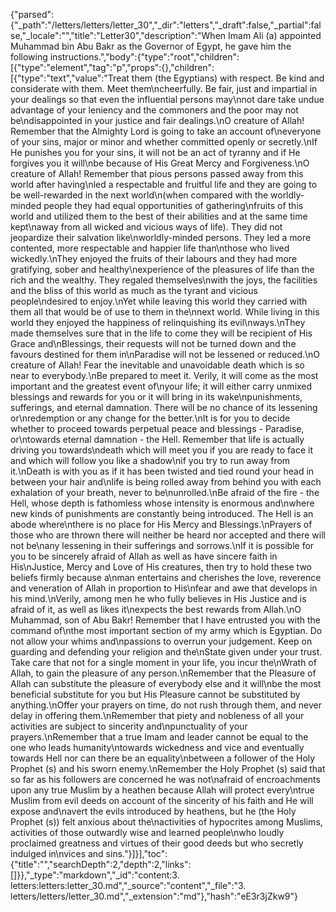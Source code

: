 {"parsed":{"_path":"/letters/letters/letter_30","_dir":"letters","_draft":false,"_partial":false,"_locale":"","title":"Letter30","description":"When Imam Ali (a) appointed Muhammad bin Abu Bakr as the Governor of Egypt, he gave him the following instructions.","body":{"type":"root","children":[{"type":"element","tag":"p","props":{},"children":[{"type":"text","value":"Treat them (the Egyptians) with respect. Be kind and considerate with them. Meet them\ncheerfully. Be fair, just and impartial in your dealings so that even the influential persons may\nnot dare take undue advantage of your leniency and the commoners and the poor may not be\ndisappointed in your justice and fair dealings.\nO creature of Allah! Remember that the Almighty Lord is going to take an account of\neveryone of your sins, major or minor and whether committed openly or secretly.\nIf He punishes you for your sins, it will not be an act of tyranny and if He forgives you it will\nbe because of His Great Mercy and Forgiveness.\nO creature of Allah! Remember that pious persons passed away from this world after having\nled a respectable and fruitful life and they are going to be well-rewarded in the next world\n(when compared with the worldly-minded people they had equal opportunities of gathering\nfruits of this world and utilized them to the best of their abilities and at the same time kept\naway from all wicked and vicious ways of life). They did not jeopardize their salvation like\nworldly-minded persons. They led a more contented, more respectable and happier life than\nthose who lived wickedly.\nThey enjoyed the fruits of their labours and they had more gratifying, sober and healthy\nexperience of the pleasures of life than the rich and the wealthy. They regaled themselves\nwith the joys, the facilities and the bliss of this world as much as the tyrant and vicious people\ndesired to enjoy.\nYet while leaving this world they carried with them all that would be of use to them in the\nnext world. While living in this world they enjoyed the happiness of relinquishing its evil\nways.\nThey made themselves sure that in the life to come they will be recipient of His Grace and\nBlessings, their requests will not be turned down and the favours destined for them in\nParadise will not be lessened or reduced.\nO creature of Allah! Fear the inevitable and unavoidable death which is so near to everybody.\nBe prepared to meet it. Verily, it will come as the most important and the greatest event of\nyour life; it will either carry unmixed blessings and rewards for you or it will bring in its wake\npunishments, sufferings, and eternal damnation. There will be no chance of its lessening or\nredemption or any change for the better.\nIt is for you to decide whether to proceed towards perpetual peace and blessings - Paradise, or\ntowards eternal damnation - the Hell. Remember that life is actually driving you towards\ndeath which will meet you if you are ready to face it and which will follow you like a shadow\nif you try to run away from it.\nDeath is with you as if it has been twisted and tied round your head in between your hair and\nlife is being rolled away from behind you with each exhalation of your breath, never to be\nunrolled.\nBe afraid of the fire - the Hell, whose depth is fathomless whose intensity is enormous and\nwhere new kinds of punishments are constantly being introduced. The Hell is an abode where\nthere is no place for His Mercy and Blessings.\nPrayers of those who are thrown there will neither be heard nor accepted and there will not be\nany lessening in their sufferings and sorrows.\nIf it is possible for you to be sincerely afraid of Allah as well as have sincere faith in His\nJustice, Mercy and Love of His creatures, then try to hold these two beliefs firmly because a\nman entertains and cherishes the love, reverence and veneration of Allah in proportion to His\nfear and awe that develops in his mind.\nVerily, among men he who fully believes in His Justice and is afraid of it, as well as likes it\nexpects the best rewards from Allah.\nO Muhammad, son of Abu Bakr! Remember that I have entrusted you with the command of\nthe most important section of my army which is Egyptian. Do not allow your whims and\npassions to overrun your judgement. Keep on guarding and defending your religion and the\nState given under your trust. Take care that not for a single moment in your life, you incur the\nWrath of Allah, to gain the pleasure of any person.\nRemember that the Pleasure of Allah can substitute the pleasure of everybody else and it will\nbe the most beneficial substitute for you but His Pleasure cannot be substituted by anything.\nOffer your prayers on time, do not rush through them, and never delay in offering them.\nRemember that piety and nobleness of all your activities are subject to sincerity and\npunctuality of your prayers.\nRemember that a true Imam and leader cannot be equal to the one who leads humanity\ntowards wickedness and vice and eventually towards Hell nor can there be an equality\nbetween a follower of the Holy Prophet (s) and his sworn enemy.\nRemember the Holy Prophet (s) said that so far as his followers are concerned he was not\nafraid of encroachments upon any true Muslim by a heathen because Allah will protect every\ntrue Muslim from evil deeds on account of the sincerity of his faith and He will expose and\navert the evils introduced by heathens, but he (the Holy Prophet (s)) felt anxious about the\nactivities of hypocrites among Muslims, activities of those outwardly wise and learned people\nwho loudly proclaimed greatness and virtues of their good deeds but who secretly indulged in\nvices and sins."}]}],"toc":{"title":"","searchDepth":2,"depth":2,"links":[]}},"_type":"markdown","_id":"content:3. letters:letters:letter_30.md","_source":"content","_file":"3. letters/letters/letter_30.md","_extension":"md"},"hash":"eE3r3jZkw9"}